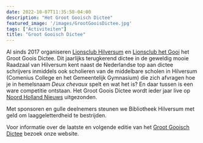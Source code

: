 ```yaml
---
date: 2022-10-07T11:35:58-04:00
description: "Het Groot Gooisch Dictee"
featured_image: '/images/GrootGooisDictee.jpg'
tags: ["Activiteiten"]
title: "Groot Gooisch Dictee"
---
```

Al sinds 2017 organiseren [Lionsclub Hilversum]() en [Lionsclub het Gooi](https://hetgooi.lions.nl) het Groot Goois Dictee. Dit jaarlijks terugkerend dictee in de geweldig mooie Raadzaal van Hilversum kent naast de Nederlandse top aan dictee schrijvers inmiddels ook scholieren van de middelbare scholen in Hilversum (Comenius College en het Gemeentelijk Gymnasium) die zich afvragen hoe je in hemelsnaam *Deux chevaux* spelt en wat het is? En daar tussen is een ware competitie ontstaan. Het Groot Goois Dictee wordt ieder jaar live op [Noord Holland Nieuws](https://www.nhnieuws.nl) uitgezonden.

Met sponsoren en gulle deelnemers steunen we Bibliotheek Hilversum met geld om laaggeletterdheid te bestrijden.

Voor informatie over de laatste en volgende editie van het [Groot Gooisch Dictee](https://hetgrootgooisdictee.nl) bezoek onze website.
